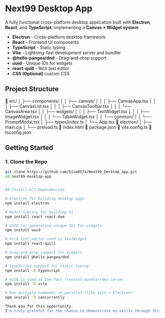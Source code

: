 # Next99 Desktop App

A fully functional cross-platform desktop application built with **Electron**, **React**, and **TypeScript**, implementing a **Canvas + Widget system**.


- **Electron** - Cross-platform desktop framework
- **React** - Frontend UI components
- **TypeScript** - Static typing
- **Vite** - Lightning-fast development server and bundler
- **@hello-pangea/dnd** - Drag-and-drop support
- **uuid** - Unique IDs for widgets
- **react-quill** - Rich text editor
- **CSS (Optional)** custom CSS

## Project Structure

📁 src/
│  ├── components/
│  │   ├── canvas/
│  │   │   ├── CanvasApp.tsx
│  │   │   ├── CanvasList.tsx
│  │   │   ├── CanvasToolbar.tsx
│  │   │   └── CanvasArea.tsx
│  │   ├── widgets/
│  │   │   ├── TextWidget.tsx
│  │   │   ├── ImageWidget.tsx
│  │   │   └── TableWidget.tsx
│  │   └── common/
│  │       └── PromptModal.tsx
│  ├── types/index.ts
│  └── App.tsx
📁 electron/
│  ├── main.cjs
│  └── preload.ts
📄 index.html
📄 package.json
📄 vite.config.ts
📄 tsconfig.json


## Getting Started

### 1. Clone the Repo

```bash
git clone https://github.com/Siva0574/Next99_Desktop_app.git
cd next99-desktop-app


## Install All Dependencies

# Electron for building desktop apps
npm install electron

# React library for building UI
npm install react react-dom

# UUID for generating unique IDs for widgets
npm install uuid

# Rich text editor used in TextWidget
npm install react-quill

# Drag-and-drop support for widgets
npm install @hello-pangea/dnd

# TypeScript support for static typing
npm install -D typescript

# Vite is used as the fast frontend bundler/dev server
npm install -D vite

# Run multiple commands in parallel (like Vite + Electron)
npm install -D concurrently

Thank you for this opportunity.
I'm truly grateful for the chance to demonstrate my skills through this take-home test. It’s been a valuable experience, and I’m excited about the possibility of contributing to the Next99 team.